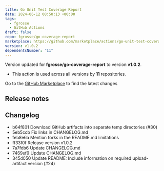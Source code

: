 ```yaml
---
title: Go Unit Test Coverage Report
date: 2024-06-12 00:50:13 +00:00
tags:
  - fgrosse
  - GitHub Actions
draft: false
repo: fgrosse/go-coverage-report
marketplace: https://github.com/marketplace/actions/go-unit-test-coverage-report
version: v1.0.2
dependentsNumber: "11"
---
```



Version updated for **fgrosse/go-coverage-report** to version **v1.0.2**.
- This action is used across all versions by **11** repositories.

Go to the [GitHub Marketplace](https://github.com/marketplace/actions/go-unit-test-coverage-report) to find the latest changes.

## Release notes

## Changelog
* b64f801 Download GitHub artifacts into separate temp directories (#30)
* 5eb5ccb Fix links in CHANGELOG.md
* feb8e6a Mention forks in the README.md limitations
* ff33f0f Release version v1.0.2
* 7a7fdb6 Update CHANGELOG.md
* 7469ef9 Update CHANGELOG.md
* 345d050 Update README: Include information on required upload-artifact version (#24)


